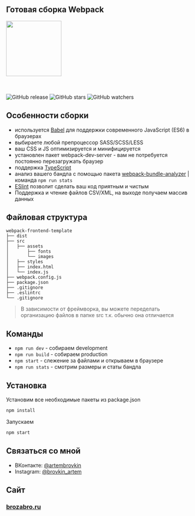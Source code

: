 ## Готовая сборка Webpack

<div>
    <a href="https://github.com/webpack/webpack">
        <img width="150" height="150" src="https://webpack.js.org/assets/icon-square-big.svg">
    </a>
</div>
<br/>
<br/>

![GitHub release](https://img.shields.io/github/release/brovkin/webpack-frontend-template.svg)
![GitHub stars](https://img.shields.io/github/stars/brovkin/webpack-frontend-template.svg?style=social)
![GitHub watchers](https://img.shields.io/github/watchers/brovkin/webpack-frontend-template.svg?style=social)

## Особенности сборки

* используется [Babel](https://babeljs.io/) для поддержки современного JavaScript (ES6) в браузерах
* выбираете любой препроцессор SASS/SCSS/LESS
* ваш CSS и JS оптимизируется и минифицируется
* установлен пакет webpack-dev-server - вам не потребуется постоянно перезагружать браузер
* поддержка [TypeScript](https://www.typescriptlang.org/)
* анализ вашего бандла с помощью пакета [webpack-bundle-analyzer](https://www.npmjs.com/package/webpack-bundle-analyzer) | команда ```npm run stats```
* [ESlint](https://eslint.org/) позволит сделать ваш код приятным и чистым
* Поддержка и чтение файлов CSV/XML, на выходе получаем массив данных

## Файловая структура

```
webpack-frontend-template
├── dist
├── src
│   ├── assets
│       ├── fonts
│       └── images
│   ├── styles
│   ├── index.html
│   └── index.js
├── webpack.config.js
├── package.json
├── .gitignore
├── .eslintrc
└── .gitignore
```

> В зависимости от фреймворка, вы можете переделать организацию файлов в папке src т.к. обычно она отличается


## Команды

* ```npm run dev``` - собираем development
* ```npm run build``` - собираем production
* ```npm start``` - слежение за файлами и открываем в браузере
* ```npm run stats``` - смотрим размеры и статы бандла

## Установка

Установим все необходимые пакеты из package.json

```bash
npm install
```

Запускаем

```bash
npm start
```

## Связаться со мной

* ВКонтакте: [@artembrovkin](https://vk.com/artembrovkin)
* Instagram: [@brovkin_artem](https://www.instagram.com/brovkin_artem/)

## Сайт
### [brozabro.ru](https://brozabro.ru)


